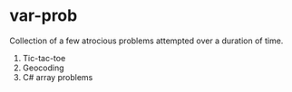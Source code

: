 # var-prob

Collection of a few atrocious problems attempted over a duration of time.

1. Tic-tac-toe
2. Geocoding
3. C# array problems

